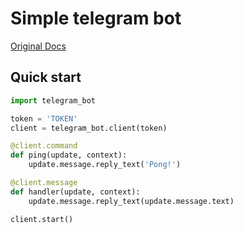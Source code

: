 # Simple telegram bot
[Original Docs](https://github.com/python-telegram-bot/python-telegram-bot/wiki/)
## Quick start
```python
import telegram_bot

token = 'TOKEN'
client = telegram_bot.client(token)

@client.command
def ping(update, context):
    update.message.reply_text('Pong!')

@client.message
def handler(update, context):
    update.message.reply_text(update.message.text)

client.start()
```
